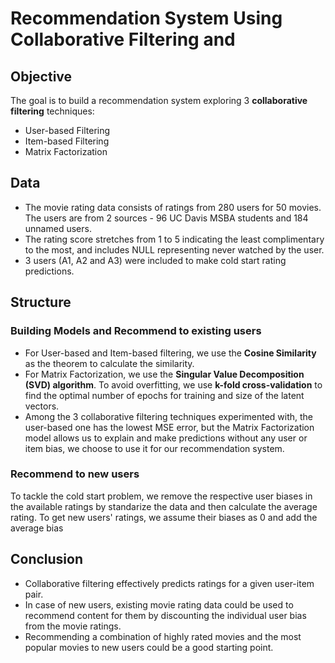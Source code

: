 # Recommendation System Using Collaborative Filtering and 
## Objective
 The goal is to build a recommendation system exploring 3 **collaborative filtering** techniques: 
 - User-based Filtering
 - Item-based Filtering
 - Matrix Factorization

## Data
- The movie rating data consists of ratings from 280 users for 50 movies. The users are from 2 sources - 96 UC Davis MSBA students and 184 unnamed users. 
- The rating score stretches from 1 to 5 indicating the least complimentary to the most, and includes NULL representing never watched by the user. 
- 3 users (A1, A2 and A3) were included to make cold start rating predictions.

## Structure
### Building Models and Recommend to existing users
- For User-based and Item-based filtering, we use the **Cosine Similarity** as the theorem to calculate the similarity.
- For Matrix Factorization, we use the **Singular Value Decomposition (SVD) algorithm**. To avoid overfitting, we use **k-fold cross-validation** to find the optimal number of epochs for training and size of the latent vectors.
- Among the 3 collaborative filtering techniques experimented with, the user-based one has the lowest MSE error, but the Matrix Factorization model allows us to explain and make predictions without any user or item bias, we choose to use it for our recommendation system.
### Recommend to new users
To tackle the cold start problem, we remove the respective user biases in the available ratings by standarize the data and then calculate the average rating. To get new users' ratings, we assume their biases as 0 and add the average bias
 
## Conclusion
-  Collaborative filtering effectively predicts ratings for a given user-item pair.
-  In case of new users, existing movie rating data could be used to recommend content for them by discounting the individual user bias from the movie ratings.
-  Recommending a combination of highly rated movies and the most popular movies to new users could be a good starting point.
